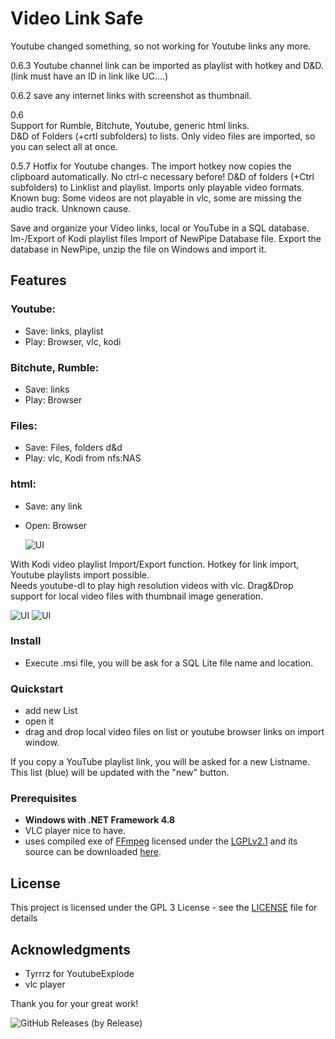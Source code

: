 # Video Link Safe

Youtube changed something, so not working for Youtube links any more. 

0.6.3 
Youtube channel link can be imported as playlist with hotkey and D&D. (link must have an ID in link like UC....)

0.6.2 
save any internet links with screenshot as thumbnail.  

0.6  
Support for Rumble, Bitchute, Youtube, generic html links.  
D&D of Folders (+crtl subfolders) to lists. Only video files are imported, so you can select all at once.

0.5.7  Hotfix for Youtube changes. The import hotkey now copies the clipboard automatically. No ctrl-c necessary before!
D&D of folders (+Ctrl subfolders) to Linklist and playlist. Imports only playable video formats.  
Known bug: Some videos are not playable in vlc, some are missing the audio track. Unknown cause. 


Save and organize your Video links, local or YouTube in a SQL database. Im-/Export of Kodi playlist files 
Import of NewPipe Database file. Export the database in NewPipe, unzip the file on Windows and import it. 

## Features

### Youtube:  
- Save: links, playlist  
- Play: Browser, vlc, kodi

### Bitchute, Rumble:  
- Save: links  
- Play: Browser  

### Files:    
- Save: Files, folders d&d  
- Play: vlc, Kodi from nfs:NAS  

### html:  
- Save: any link  
- Open: Browser  
  
  
  ![UI](dropzone1.png) 
  
With Kodi video playlist Import/Export function. Hotkey for link import, Youtube playlists import possible.  
Needs youtube-dl to play high resolution videos with vlc.  Drag&Drop support for local video files with thumbnail image generation. 

 ![UI](grid1.png) ![UI](VideoLinkSafe_1.PNG)
   
   
### Install

- Execute .msi file, you will be ask for a SQL Lite file name and location. 

### Quickstart

- add new List
- open it
- drag and drop local video files on list or youtube browser links on import window.

If you copy a YouTube playlist link, you will be asked for a new Listname. This list (blue) will be updated with the "new" button.
 
### Prerequisites

- **Windows with .NET Framework 4.8** 
- VLC player nice to have.
- uses compiled exe of <a href=http://ffmpeg.org>FFmpeg</a> licensed under the <a href=http://www.gnu.org/licenses/old-licenses/lgpl-2.1.html>LGPLv2.1</a> and its source can be downloaded <a href=https://github.com/FFmpeg/FFmpeg>here</a>.


 
## License

This project is licensed under the GPL 3 License - see the [LICENSE](LICENSE) file for details

## Acknowledgments

* Tyrrrz for YoutubeExplode 
* vlc player

Thank you for your great work!
 
 
![GitHub Releases (by Release)](https://img.shields.io/github/downloads/Isayso/VideoLinkSafe/total)

